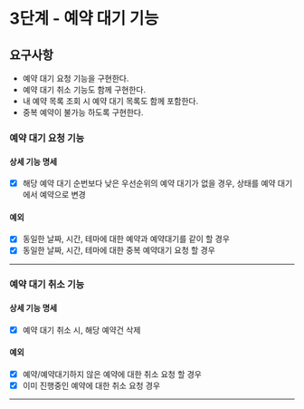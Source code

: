 # 3단계 - 예약 대기 기능

## 요구사항

+ 예약 대기 요청 기능을 구현한다.
+ 예약 대기 취소 기능도 함께 구현한다.
+ 내 예약 목록 조회 시 예약 대기 목록도 함께 포함한다.
+ 중복 예약이 불가능 하도록 구현한다.

### 예약 대기 요청 기능

#### 상세 기능 명세

- [x] 해당 예약 대기 순번보다 낮은 우선순위의 예약 대기가 없을 경우, 상태를 예약 대기에서 예약으로 변경

#### 예외

- [x] 동일한 날짜, 시간, 테마에 대한 예약과 예약대기를 같이 할 경우
- [x] 동일한 날짜, 시간, 테마에 대한 중복 예약대기 요청 할 경우

---

### 예약 대기 취소 기능

#### 상세 기능 명세

- [x] 예약 대기 취소 시, 해당 예약건 삭제

#### 예외

- [x] 예약/예약대기하지 않은 예약에 대한 취소 요청 할 경우
- [x] 이미 진행중인 예약에 대한 취소 요청 경우

--- 
